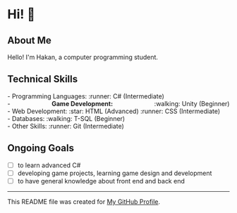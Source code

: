 # Hi! :wave:

## About Me
Hello! I'm Hakan, a computer programming student.

## Technical Skills
<div style="display: flex; justify-content: space-between;">
- Programming Languages:
  :runner: C# (Intermediate)
</div>
   <div style="display: flex; justify-content: space-between;">
- <b>Game Development:</b>
  :walking: Unity (Beginner)
</div>
<div style="display: flex; justify-content: space-between;">
- Web Development:
  :star: HTML (Advanced)
  :runner: CSS (Intermediate)
</div>
</div>
<div style="display: flex; justify-content: space-between;">
- Databases:
  :walking: T-SQL (Beginner)
</div>
<div style="display: flex; justify-content: space-between;">
- Other Skills:
  :runner: Git (Intermediate)
</div>

## Ongoing Goals
- [ ] to learn advanced C#
- [ ] developing game projects, learning game design and development
- [ ] to have general knowledge about front end and back end

---
This README file was created for [My GitHub Profile](https://github.com/Hakan-Hasircioglu).
